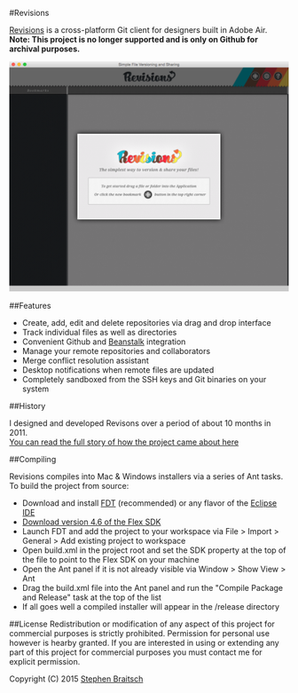 #Revisions

[Revisions](http://revisions.braitsch.io/) is a cross-platform Git client for designers built in Adobe Air.<br>
**Note: This project is no longer supported and is only on Github for archival purposes.**

![welcome](./readme.png)

##Features

* Create, add, edit and delete repositories via drag and drop interface
* Track individual files as well as directories
* Convenient Github and [Beanstalk](http://beanstalkapp.com/) integration
* Manage your remote repositories and collaborators
* Merge conflict resolution assistant
* Desktop notifications when remote files are updated
* Completely sandboxed from the SSH keys and Git binaries on your system

##History

I designed and developed Revisons over a period of about 10 months in 2011.<br>
[You can read the full story of how the project came about here](https://medium.com/@braitsch/failure-under-version-control-9eaffcba4f36)

##Compiling

Revisions compiles into Mac & Windows installers via a series of Ant tasks.<br> To build the project from source:

* Download and install [FDT](http://fdt.powerflasher.com/) (recommended) or any flavor of the [Eclipse IDE](https://eclipse.org/downloads/)
* [Download version 4.6 of the Flex SDK](http://www.adobe.com/devnet/flex/flex-sdk-download.html)
* Launch FDT and add the project to your workspace via File > Import > General > Add existing project to workspace
* Open build.xml in the project root and set the SDK property at the top of the file to point to the Flex SDK on your machine
* Open the Ant panel if it is not already visible via Window > Show View > Ant
* Drag the build.xml file into the Ant panel and run the "Compile Package and Release" task at the top of the list
* If all goes well a compiled installer will appear in the /release directory

##License
Redistribution or modification of any aspect of this project for commercial purposes is strictly prohibited. Permission for personal use however is hearby granted. If you are interested in using or extending any part of this project for commercial purposes you must contact me for explicit permission.

Copyright (C) 2015 [Stephen Braitsch](http://braitsch.io)
